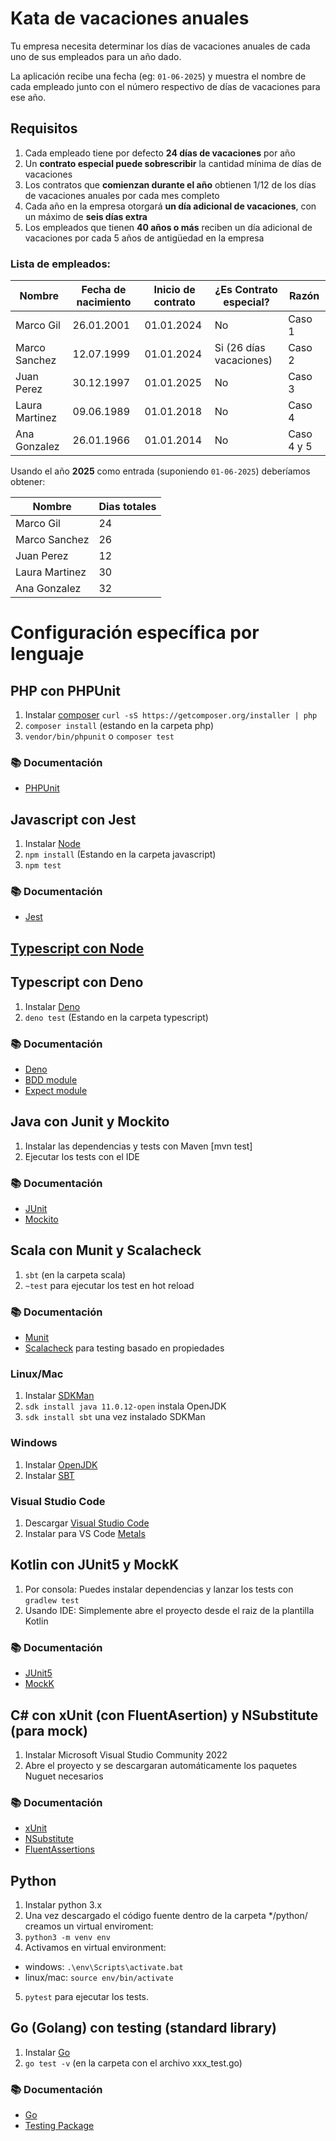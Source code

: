 # Kata de vacaciones anuales

Tu empresa necesita determinar los días de vacaciones anuales de cada uno de sus empleados para un año dado.

La aplicación recibe una fecha (eg: `01-06-2025`) y muestra el nombre de cada empleado junto con el número respectivo de días de vacaciones para ese año.

## Requisitos

1. Cada empleado tiene por defecto **24 días de vacaciones** por año
2. Un **contrato especial puede sobrescribir** la cantidad mínima de días de vacaciones
3. Los contratos que **comienzan durante el año** obtienen 1/12 de los días de vacaciones anuales por cada mes completo
4. Cada año en la empresa otorgará **un día adicional de vacaciones**, con un máximo de **seis días extra**
5. Los empleados que tienen **40 años o más** reciben un día adicional de vacaciones por cada 5 años de antigüedad en la empresa

### Lista de empleados:

| Nombre         | Fecha de nacimiento | Inicio de contrato | ¿Es Contrato especial?  | Razón      |
|----------------|---------------------|--------------------|-------------------------|------------|
| Marco Gil      | 26.01.2001          | 01.01.2024         | No                      | Caso 1     |
| Marco Sanchez  | 12.07.1999          | 01.01.2024         | Si (26 días vacaciones) | Caso 2     |
| Juan Perez     | 30.12.1997          | 01.01.2025         | No                      | Caso 3     |
| Laura Martinez | 09.06.1989          | 01.01.2018         | No                      | Caso 4     |
| Ana Gonzalez   | 26.01.1966          | 01.01.2014         | No                      | Caso 4 y 5 |

Usando el año **2025** como entrada (suponiendo `01-06-2025`) deberíamos obtener:

| Nombre         | Dias totales |
|----------------|--------------|
| Marco Gil      | 24           |
| Marco Sanchez  | 26           |
| Juan Perez     | 12           |
| Laura Martinez | 30           |
| Ana Gonzalez   | 32           |

# Configuración específica por lenguaje

## PHP con PHPUnit

1. Instalar [composer](https://getcomposer.org/) `curl -sS https://getcomposer.org/installer | php`
2. `composer install` (estando en la carpeta php)
3. `vendor/bin/phpunit` o `composer test`

### 📚 Documentación
- [PHPUnit](https://phpunit.readthedocs.io/)

## Javascript con Jest

1. Instalar [Node](http://nodejs.org/)
2. `npm install` (Estando en la carpeta javascript)
3. `npm test`

### 📚 Documentación
- [Jest](https://jestjs.io)

## [Typescript con Node](/typescript/README.md)

## Typescript con Deno

1. Instalar [Deno](https://deno.land/#installation)
2. `deno test` (Estando en la carpeta typescript)

### 📚 Documentación
- [Deno](https://deno.land/manual)
- [BDD module](https://deno.land/manual/testing/behavior_driven_development)
- [Expect module](https://deno.land/x/expect)

## Java con Junit y Mockito

1. Instalar las dependencias y tests con Maven [mvn test]
2. Ejecutar los tests con el IDE

### 📚 Documentación
- [JUnit](https://github.com/junit-team/junit/wiki)
- [Mockito](http://site.mockito.org/mockito/docs/current/org/mockito/Mockito.html)

## Scala con Munit y Scalacheck

1. `sbt` (en la carpeta scala)
2. `~test` para ejecutar los test en hot reload

### 📚 Documentación
- [Munit](https://scalameta.org/munit/docs/tests.html)
- [Scalacheck](https://github.com/typelevel/scalacheck/blob/main/doc/UserGuide.md) para testing basado en propiedades

### Linux/Mac
1. Instalar [SDKMan](https://sdkman.io/)
2. `sdk install java 11.0.12-open` instala OpenJDK
3. `sdk install sbt` una vez instalado SDKMan

### Windows
1. Instalar [OpenJDK](https://docs.microsoft.com/es-es/java/openjdk/download#openjdk-110141-lts--see-previous-releases)
2. Instalar [SBT](https://www.scala-sbt.org/download.html)

### Visual Studio Code
1. Descargar [Visual Studio Code](https://code.visualstudio.com/)
2. Instalar para VS Code [Metals](https://scalameta.org/metals/docs/editors/vscode)

## Kotlin con JUnit5 y MockK

1. Por consola: Puedes instalar dependencias y lanzar los tests con `gradlew test`
2. Usando IDE: Simplemente abre el proyecto desde el raiz de la plantilla Kotlin

### 📚 Documentación
- [JUnit5](https://junit.org/junit5/)
- [MockK](https://mockk.io/)

## C# con xUnit (con FluentAsertion) y NSubstitute (para mock)

1. Instalar Microsoft Visual Studio Community 2022
2. Abre el proyecto y se descargaran automáticamente los paquetes Nuguet necesarios

### 📚 Documentación
- [xUnit](https://xunit.net/)
- [NSubstitute](https://nsubstitute.github.io/help.html)
- [FluentAssertions](https://fluentassertions.com/introduction)

## Python

1. Instalar python 3.x
2. Una vez descargado el código fuente dentro de la carpeta */python/ creamos un virtual enviroment:
3. `python3 -m venv env`
4. Activamos en virtual environment:
- windows: `.\env\Scripts\activate.bat`
- linux/mac: `source env/bin/activate`
5. `pytest` para ejecutar los tests.

## Go (Golang) con testing (standard library)

1. Instalar [Go](https://go.dev/dl/)
2. `go test -v` (en la carpeta con el archivo xxx_test.go)

### 📚 Documentación
- [Go](https://go.dev/doc/)
- [Testing Package](https://pkg.go.dev/testing)
